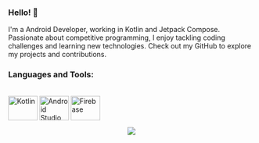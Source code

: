 ### Hello! 👋


I'm a Android Developer, working in Kotlin and Jetpack Compose. Passionate about competitive programming, I enjoy tackling coding challenges and learning new technologies. Check out my GitHub to explore my projects and contributions.

### Languages and Tools:
<div style="display: inline_block"><br>
<img align="center" alt="Kotlin" height="50" width="60" src="https://cdn.jsdelivr.net/gh/devicons/devicon/icons/kotlin/kotlin-original.svg">
<img align="center" alt="Android Studio" height="50" width="60" src="https://cdn.jsdelivr.net/gh/devicons/devicon/icons/android/android-original.svg">
<img align="center" alt="Firebase" height="50" width="60" src="https://cdn.jsdelivr.net/gh/devicons/devicon/icons/firebase/firebase-plain.svg">
</div>

<p align="center">
  <a href="https://skillicons.dev">
    <img src="https://skillicons.dev/icons?i=androidstudio,kotlin,spring,gradle,idea,mongodb,sqlite,firebase,flask,git,cpp,java,c" />
  </a>
</p>


